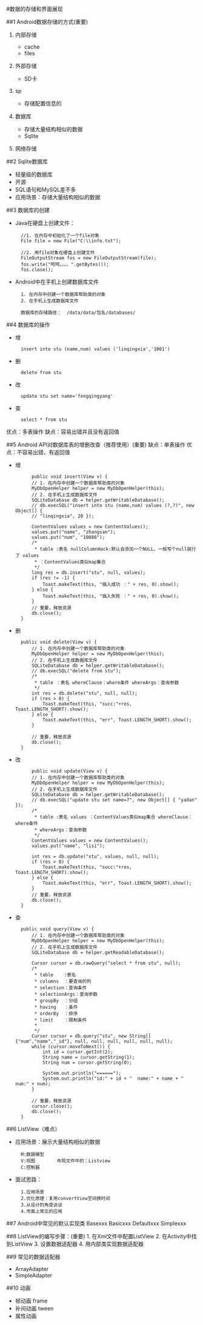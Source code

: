 
#数据的存储和界面展现


##1 Android数据存储的方式(重要)
1. 内部存储
	- cache
	- files

2. 外部存储
	- SD卡

3. sp
	- 存储配置信息的

4. 数据库
	- 存储大量结构相似的数据
	- Sqlite

5. 网络存储

##2 Sqlite数据库
- 轻量级的数据库
- 开源
- SQL语句和MySQL差不多
- 应用场景：存储大量结构相似的数据

##3 数据库的创建
- Java在硬盘上创建文件：

		//1. 在内存中初始化了一个file对象
		File file = new File("C:\\info.txt");
		
		//2. 用file对象在硬盘上创建文件
		FileOutputStream fos = new FileOutputStream(file);
		fos.write("呵呵。。。。".getBytes());
		fos.close();
		
- Android中在手机上创建数据库文件

		1. 在内存中创建一个数据库帮助类的对象
		2. 在手机上生成数据库文件
	
		数据库的存储路径：  /data/data/包名/databases/

##4 数据库的操作
- 增

		insert into stu (name,num) values ('linqingxia','1001')
- 删

		delete from stu 
- 改
	
		update stu set name='fengqingyang'
- 查

		select * from stu

优点：多表操作
缺点：容易出错并且没有返回值

##5 Android API对数据库表的增删改查（推荐使用）(重要)
缺点：单表操作
优点：不容易出错，有返回值

- 增

			public void insert(View v) {
			// 1. 在内存中创建一个数据库帮助类的对象
			MyDbOpenHelper helper = new MyDbOpenHelper(this);
			// 2. 在手机上生成数据库文件
			SQLiteDatabase db = helper.getWritableDatabase();
			// db.execSQL("insert into stu (name,num) values (?,?)", new Object[] {
			// "linqingxia", 28 });
	
			ContentValues values = new ContentValues();
			values.put("name", "zhangsan");
			values.put("num", "10086");
			/*
			 * table :表名 nullColumnHack:默认会添加一个NULL，一般写个null就行了 values
			 * ：ContentValues类似map集合
			 */
			long res = db.insert("stu", null, values);
			if (res != -1) {
				Toast.makeText(this, "插入成功 ：" + res, 0).show();
			} else {
				Toast.makeText(this, "插入失败 ：" + res, 0).show();
			}
			// 重要，释放资源
			db.close();
		}
- 删

		public void delete(View v) {
			// 1. 在内存中创建一个数据库帮助类的对象
			MyDbOpenHelper helper = new MyDbOpenHelper(this);
			// 2. 在手机上生成数据库文件
			SQLiteDatabase db = helper.getWritableDatabase();
			// db.execSQL("delete from stu");
			/*
			 * table ：表名 whereClause：where条件 whereArgs：查询参数
			 */
			int res = db.delete("stu", null, null);
			if (res > 0) {
				Toast.makeText(this, "succ:"+res, Toast.LENGTH_SHORT).show();
			} else {
				Toast.makeText(this, "err", Toast.LENGTH_SHORT).show();
			}
	
			// 重要，释放资源
			db.close();
		} 
- 改
	
			public void update(View v) {
			// 1. 在内存中创建一个数据库帮助类的对象
			MyDbOpenHelper helper = new MyDbOpenHelper(this);
			// 2. 在手机上生成数据库文件
			SQLiteDatabase db = helper.getWritableDatabase();
			// db.execSQL("update stu set name=?", new Object[] { "yadan" });
			/*
			 * table :表名 values ：ContentValues类似map集合 whereClause：where条件
			 * whereArgs：查询参数
			 */
			ContentValues values = new ContentValues();
			values.put("name", "lisi");
	
			int res = db.update("stu", values, null, null);
			if (res > 0) {
				Toast.makeText(this, "succ:"+res, Toast.LENGTH_SHORT).show();
			} else {
				Toast.makeText(this, "err", Toast.LENGTH_SHORT).show();
			}
			// 重要，释放资源
			db.close();
		}
- 查

		public void query(View v) {
			// 1. 在内存中创建一个数据库帮助类的对象
			MyDbOpenHelper helper = new MyDbOpenHelper(this);
			// 2. 在手机上生成数据库文件
			SQLiteDatabase db = helper.getReadableDatabase();
	
			Cursor cursor = db.rawQuery("select * from stu", null);
			/*
			 * table	:表名
			 * columns	：要查询的列
			 * selection：查询条件
			 * selectionArgs：查询参数
			 * groupBy	：分组
			 * having	：条件
			 * orderBy	：排序
			 * limit	：限制条件
			 * 
			 */
			Cursor cursor = db.query("stu", new String[]{"num","name","_id"}, null, null, null, null, null, null);
			while (cursor.moveToNext()) {
				int id = cursor.getInt(2);
				String name = cursor.getString(1);
				String num = cursor.getString(0);
				
				System.out.println("======");
				System.out.println("id:" + id + "  name:" + name + " num:" + num);
			}
	
			// 重要，释放资源
			cursor.close();
			db.close();
		}


##6 ListView（难点）
- 应用场景：展示大量结构相似的数据

		M:数据模型
		V:视图		布局文件中的：Listview
		C:控制器

- 面试思路：

		1.应用场景
		2.优化原理：复用convertView空间换时间
		3.从设计的角度谈谈
		4.市面上常见的应用
		
##7 Android中常见的默认实现类
	Basexxx
	Basicxxx
	Defaultxxx
	Simplexxx

##8 ListView的编写步骤：(重要)
	1. 在Xml文件中配置ListView
	2. 在Activity中找到ListView
	3. 设置数据适配器
	4. 用内部类实现数据适配器
		
##9 常见的数据适配器
- ArrayAdapter
- SimpleAdapter

##10 动画
- 帧动画		frame
- 补间动画  tween
- 属性动画	